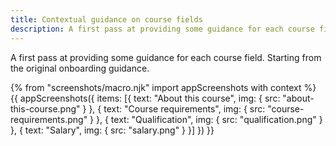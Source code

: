 ```yaml
---
title: Contextual guidance on course fields
description: A first pass at providing some guidance for each course field. Starting from the original onboarding guidance.
---
```

A first pass at providing some guidance for each course field. Starting from the original onboarding guidance.

{% from "screenshots/macro.njk" import appScreenshots with context %}
{{ appScreenshots({
  items: [{
    text: "About this course",
    img: { src: "about-this-course.png" }
  }, {
    text: "Course requirements",
    img: { src: "course-requirements.png" }
  }, {
    text: "Qualification",
    img: { src: "qualification.png" }
  }, {
    text: "Salary",
    img: { src: "salary.png" }
  }]
}) }}
